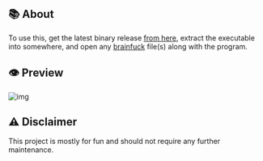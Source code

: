 ## 📚 About
To use this, get the latest binary release [from here](https://github.com/naakaamura/brainfuck-interpreter/releases), extract the executable into somewhere, and open any [brainfuck](https://en.wikipedia.org/wiki/Brainfuck) file(s) along with the program.

## 👁️ Preview 
![img](https://user-images.githubusercontent.com/60052047/209448994-6803a472-4b88-4990-9974-2afe63bb666c.png)

## ⚠️ Disclaimer 
This project is mostly for fun and should not require any further maintenance.
